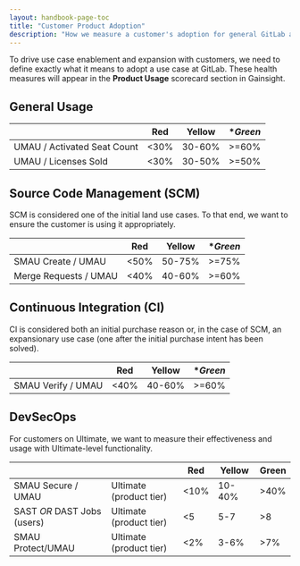 ```yaml
---
layout: handbook-page-toc
title: "Customer Product Adoption"
description: "How we measure a customer's adoption for general GitLab and different use cases"
---
```


To drive use case enablement and expansion with customers, we need to define exactly what it means to adopt a use case at GitLab. These health measures will appear in the **Product Usage** scorecard section in Gainsight.

## General Usage

|                             | **Red** | **Yellow** | **Green* |
| --------------------------- | ------- | ---------- | -------- |
| UMAU / Activated Seat Count | <30%    | 30-60%     | \>=60%   |
| UMAU / Licenses Sold        | <30%    | 30-50%     | \>=50%   |


## Source Code Management (SCM)

SCM is considered one of the initial land use cases. To that end, we want to ensure the customer is using it appropriately.

|                       | **Red** | **Yellow** | **Green* |
| --------------------- | ------- | ---------- | -------- |
| SMAU Create / UMAU    | <50%    | 50-75%     | \>=75%   |
| Merge Requests / UMAU | <40%    | 40-60%     | \>=60%   |



## Continuous Integration (CI)

CI is considered both an initial purchase reason or, in the case of SCM, an expansionary use case (one after the initial purchase intent has been solved).

|                    | **Red** | **Yellow** | **Green* |
| ------------------ | ------- | ---------- | -------- |
| SMAU Verify / UMAU | <40%    | 40-60%     | \>=60%   |


## DevSecOps

For customers on Ultimate, we want to measure their effectiveness and usage with Ultimate-level functionality.

|                             |                         | **Red** | **Yellow** | **Green** |
| --------------------------- | ----------------------- | ------- | ---------- | --------  |
| SMAU Secure / UMAU          | Ultimate (product tier) | <10%    | 10-40%     | \>40%     |
| SAST *OR* DAST Jobs (users) | Ultimate (product tier) | <5      | 5-7        | \>8       |
| SMAU Protect/UMAU           | Ultimate (product tier) | <2%     | 3-6%       | \>7%      |

